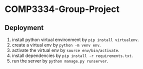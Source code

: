# COMP3334-Group-Project

## Deployment

1. install python virtual environment by `pip install virtualenv`.
2. create a virtual env by `python -m venv env`.
3. activate the virtual env by `source env/bin/activate`.
4. install dependencies by `pip install -r requirements.txt`.
5. run the server by `python manage.py runserver`.